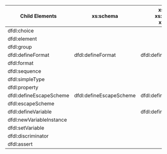 | Child Elements           | xs:schema               | xs:schema<br>xs:annotation<br>xs:appinfo | xs:element<br>xs:annotation<br>xs:appInfo | xs:element ref<br>xs:annotation<br>xs:appinfo | xs:sequence<br>xs:annotation<br>xs:appinfo | xs:choice<br>xs:annotation<br>xs:appinfo | xs:group ref<br>xs:annotation<br>xs:appinfo | xs:simpleType<br>xs:annotation<br>xs:appinfo | dfdl:format     | dfdl:defineFormat | dfdl:<br>defineEscapeScheme |
| ------------------------ | ----------------------- | ---------------------------------------- | ----------------------------------------- | --------------------------------------------- | ------------------------------------------ | ---------------------------------------- | ------------------------------------------- | -------------------------------------------- | --------------- | ----------------- | --------------------------- |
| dfdl:choice              |                         |                                          |                                           |                                               |                                            | dfdl:choice                              |                                             |                                              |                 |                   |                             |
| dfdl:element             |                         |                                          | dfdl:element                              | dfdl:element                                  |                                            |                                          |                                             |                                              |                 |                   |                             |
| dfdl:group               |                         |                                          |                                           |                                               |                                            |                                          | dfdl:group                                  |                                              |                 |                   |                             |
| dfdl:defineFormat        | dfdl:defineFormat       | dfdl:defineFormat                        |                                           |                                               |                                            |                                          |                                             |                                              |                 |                   |                             |
| dfdl:format              |                         |                                          |                                           |                                               |                                            |                                          |                                             |                                              |                 | dfdl:format       |                             |
| dfdl:sequence            |                         |                                          |                                           |                                               | dfdl:sequence                              |                                          |                                             |                                              |                 |                   |                             |
| dfdl:simpleType          |                         |                                          |                                           |                                               |                                            |                                          |                                             | dfdl:simpleType                              |                 |                   |                             |
| dfdl:property            |                         |                                          |                                           |                                               |                                            |                                          |                                             |                                              | dfdl:simpleType |                   |                             |
| dfdl:defineEscapeScheme  | dfdl:defineEscapeScheme | dfdl:defineEscapeScheme                  |                                           |                                               |                                            |                                          |                                             |                                              |                 |                   |                             |
| dfdl:escapeScheme        |                         |                                          |                                           |                                               |                                            |                                          |                                             |                                              |                 |                   | dfdl:escapeScheme           |
| dfdl:defineVariable      |                         | dfdl:defineVariable                      |                                           |                                               |                                            |                                          |                                             |                                              |                 |                   |                             |
| dfdl:newVariableInstance |                         |                                          |                                           | dfdl:newVariableInstance                      | dfdl:newVariableInstance                   | dfdl:newVariableInstance                 |                                             |                                              |                 |                   |
| dfdl:setVariable         |                         |                                          | dfdl:setVariable                          | dfdl:setVariable                              |                                            | dfdl:setVariable                         | dfdl:setVariable                            | dfdl:setVariable                             |                 |                   |                             |
| dfdl:discriminator       |                         |                                          | dfdl:discriminator                        | dfdl:discriminator                            | dfdl:discriminator                         | dfdl:discriminator                       | dfdl:discriminator                          | dfdl:discriminator                           |                 |                   |                             |
| dfdl:assert              |                         |                                          | dfdl:assert                               | dfdl:assert                                   | dfdl:assert                                | dfdl:assert                              | dfdl:assert                                 | dfdl:assert                                  |                 |                   |                             |
